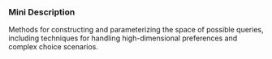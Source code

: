 ### Mini Description

Methods for constructing and parameterizing the space of possible queries, including techniques for handling high-dimensional preferences and complex choice scenarios.
